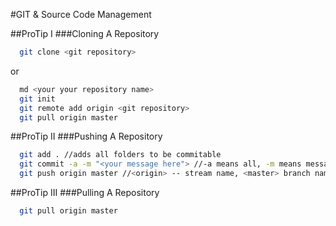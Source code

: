 #GIT & Source Code Management 

##ProTip I
###Cloning A Repository

```bash
  git clone <git repository>
```

or

```bash
  md <your your repository name>
  git init 
  git remote add origin <git repository>
  git pull origin master
```

##ProTip II
###Pushing A Repository

```bash
  git add . //adds all folders to be commitable
  git commit -a -m "<your message here"> //-a means all, -m means message
  git push origin master //<origin> -- stream name, <master> branch name
```

##ProTip III
###Pulling A Repository

```bash
  git pull origin master
```

